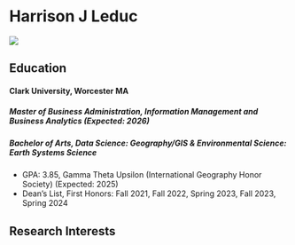 # Harrison J Leduc
![
](image.png)

## Education 
#### Clark University, Worcester MA
##### Master of Business Administration, Information Management and Business Analytics (Expected: 2026)
##### Bachelor of Arts, Data Science: Geography/GIS & Environmental Science: Earth Systems Science
- GPA: 3.85, Gamma Theta Upsilon (International Geography Honor Society)  (Expected: 2025)
- Dean’s List, First Honors: Fall 2021, Fall 2022, Spring 2023, Fall 2023, Spring 2024

## Research Interests